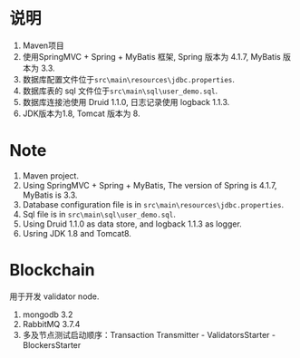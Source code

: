 # 说明
1. Maven项目
2. 使用SpringMVC + Spring + MyBatis 框架, Spring 版本为 4.1.7, MyBatis 版本为 3.3.
3. 数据库配置文件位于`src\main\resources\jdbc.properties`.
4. 数据库表的 sql 文件位于`src\main\sql\user_demo.sql`.
5. 数据库连接池使用 Druid 1.1.0, 日志记录使用 logback 1.1.3.
6. JDK版本为1.8, Tomcat 版本为 8.
# Note
1. Maven project.
2. Using SpringMVC + Spring + MyBatis, The version of Spring is 4.1.7, MyBatis is 3.3.
3. Database configuration file is in `src\main\resources\jdbc.properties`.
4. Sql file is in `src\main\sql\user_demo.sql`.
5. Using Druid 1.1.0 as data store, and logback 1.1.3 as logger.
6. Usring JDK 1.8 and Tomcat8.

# Blockchain
用于开发 validator node.
1. mongodb 3.2
2. RabbitMQ 3.7.4
3. 多及节点测试启动顺序：Transaction Transmitter - ValidatorsStarter - BlockersStarter
